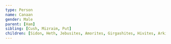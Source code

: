 ```yaml
---
type: Person
name: Canaan
gender: Male
parent: [Ham]
sibling: [Cush, Mizraim, Put]
children: [Sidon, Heth, Jebusites, Amorites, Girgashites, Hivites, Arkites, Sinites, Arvadites, Zemarites, Hamathites]
---
```

